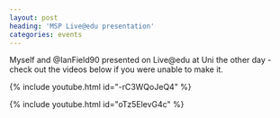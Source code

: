 ```yaml
---
layout: post
heading: 'MSP Live@edu presentation'
categories: events
---
```


Myself and @IanField90 presented on Live@edu at Uni the other day - check out the videos below if you were unable to make it.

{% include youtube.html id="-rC3WQoJeQ4" %}

{% include youtube.html id="oTz5ElevG4c" %}
